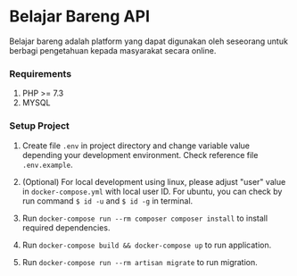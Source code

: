 # Belajar Bareng API
Belajar bareng adalah platform yang dapat digunakan oleh seseorang untuk berbagi pengetahuan kepada masyarakat secara online.

### Requirements
1. PHP >= 7.3
1. MYSQL

### Setup Project
1. Create file `.env` in project directory and change variable value depending your development environment. Check reference file `.env.example`. 

1. (Optional) For local development using linux, please adjust "user" value in `docker-compose.yml` with local user ID. For ubuntu, you can check by run command `$ id -u` and `$ id -g` in terminal.

1. Run `docker-compose run --rm composer composer install` to install required dependencies.

1. Run `docker-compose build && docker-compose up` to run application.

1. Run `docker-compose run --rm artisan migrate` to run migration.
